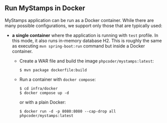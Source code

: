 ## Run MyStamps in Docker

MyStamps application can be run as a Docker container. While there are many
possible configurations, we support only those that are typically used:

* **a single container** where the application is running with `test` profile.
  In this mode, it also runs in-memory database H2. This is roughly the same as
  executing `mvn spring-boot:run` command but inside a Docker container.

  * Create a WAR file and build the image `phpcoder/mystamps:latest`:
    ```console
    $ mvn package dockerfile:build
    ```
  * Run a container with `docker compose`:
    ```console
    $ cd infra/docker
    $ docker compose up -d
    ```
    or with a plain Docker:
    ```console
    $ docker run -d -p 8080:8080 --cap-drop all phpcoder/mystamps:latest
    ```

